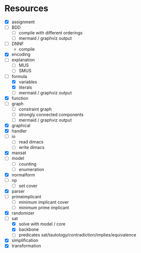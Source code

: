# Resources

- [x] assignment
- [ ] BDD
  - [ ] compile with different orderings
  - [ ] mermaid / graphviz output
- [ ] DNNF
  - compile
- [x] encoding
- [ ] explanation
  - [ ] MUS
  - [ ] SMUS
- [ ] formula
  - [x] variables
  - [x] literals
  - [ ] mermaid / graphviz output
- [x] function
- [ ] graph
  - [ ] constraint graph
  - [ ] strongly connected components
  - [ ] mermaid / graphviz output
- [x] graphical
- [x] handler
- [ ] io
  - [ ] read dimacs
  - [ ] write dimacs
- [x] maxsat
- [ ] model
  - [ ] counting
  - [ ] enumeration
- [x] normalform
- [ ] np
  - [ ] set cover
- [x] parser
- [ ] primeimplicant
  - [ ] minimum implicant cover
  - [ ] minimum prime implicant
- [x] randomizer
- [ ] sat
  - [x] solve with model / core
  - [x] backbone
  - [ ] predicates sat/tautology/contradiction/implies/equivalence
- [x] simplification
- [x] transformation
